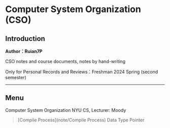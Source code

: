 # Computer System Organization (CSO)

## Introduction

**Author：Ruian7P**

CSO notes and course documents, notes by hand-writing

Only for Personal Records and Reviews：Freshman 2024 Spring (second semester)

----

## Menu

Computer System Organization NYU CS, Lecturer: Moody
> [Compile Process](note/Compile Process)
> Data Type
> Pointer
